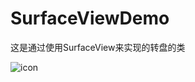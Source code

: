 # SurfaceViewDemo
这是通过使用SurfaceView来实现的转盘的类

![icon](https://github.com/wangjia55/SurfaceViewDemo/blob/master/screen_shot.png)
